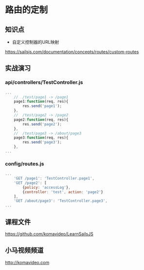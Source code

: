 路由的定制
=========

## 知识点

* 自定义控制器的URL映射

https://sailsjs.com/documentation/concepts/routes/custom-routes

## 实战演习

### api/controllers/TestController.js

~~~js
...
    //  /test/page1 -> /page1
    page1:function(req, res){
        res.send('page1');
    },
    //  /test/page2 -> /page2
    page2:function(req, res){
        res.send('page2');
    },
    //  /test/page3 -> /about/page3
    page3:function(req, res){
        res.send('page3');
    },
...
~~~

### config/routes.js

~~~js
...
    'GET /page1': 'TestController.page1',
    'GET /page2': [
        {policy: 'accessLog'},
        {controller: 'test', action: 'page2'}
    ],
    'GET /about/page3': 'TestController.page3',
...
~~~

## 课程文件

https://github.com/komavideo/LearnSailsJS

## 小马视频频道

http://komavideo.com
